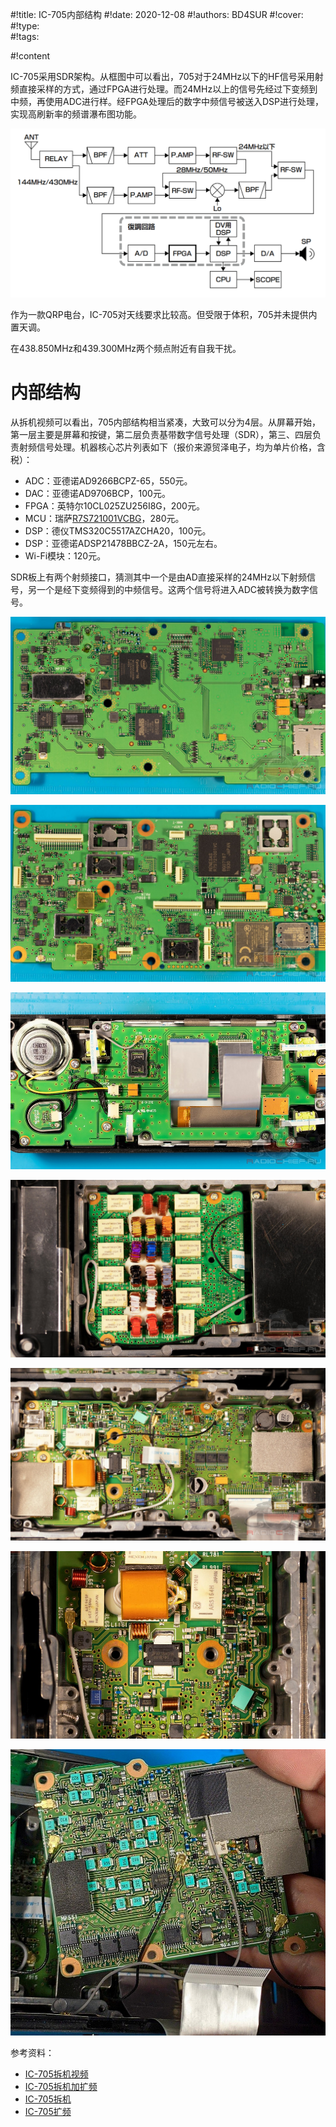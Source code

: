 #!title:    IC-705内部结构
#!date:     2020-12-08
#!authors:  BD4SUR
#!cover:    
#!type:     
#!tags:     

#!content

IC-705采用SDR架构。从框图中可以看出，705对于24MHz以下的HF信号采用射频直接采样的方式，通过FPGA进行处理。而24MHz以上的信号先经过下变频到中频，再使用ADC进行样。经FPGA处理后的数字中频信号被送入DSP进行处理，实现高刷新率的频谱瀑布图功能。

![IC-705接收机框图](image/G9/rigs/ic-705-diagram.png)

作为一款QRP电台，IC-705对天线要求比较高。但受限于体积，705并未提供内置天调。

在438.850MHz和439.300MHz两个频点附近有自我干扰。

# 内部结构

从拆机视频可以看出，705内部结构相当紧凑，大致可以分为4层。从屏幕开始，第一层主要是屏幕和按键，第二层负责基带数字信号处理（SDR），第三、四层负责射频信号处理。机器核心芯片列表如下（报价来源贸泽电子，均为单片价格，含税）：

- ADC：亚德诺AD9266BCPZ-65，550元。</li>
- DAC：亚德诺AD9706BCP，100元。</li>
- FPGA：英特尔10CL025ZU256I8G，200元。</li>
- MCU：瑞萨<a target="_blank" href="https://www.renesas.com/cn/zh/products/microcontrollers-microprocessors/rz/rza/rza1h/device/R7S721001VCBG.html">R7S721001VCBG</a>，280元。</li>
- DSP：德仪TMS320C5517AZCHA20，100元。</li>
- DSP：亚德诺ADSP21478BBCZ-2A，150元左右。</li>
- Wi-Fi模块：120元。</li>

SDR板上有两个射频接口，猜测其中一个是由AD直接采样的24MHz以下射频信号，另一个是经下变频得到的中频信号。这两个信号将进入ADC被转换为数字信号。

![ ](./image/G9/rigs/ic-705-main-1.jpg)

![ ](./image/G9/rigs/ic-705-main-2.jpg)

![ ](./image/G9/rigs/ic-705-panel.jpg)

![ ](./image/G9/rigs/ic-705-filters.jpg)

![ ](./image/G9/rigs/ic-705-rf-1.jpg)

![ ](./image/G9/rigs/ic-705-fet.jpg)

![ ](./image/G9/rigs/ic-705-rf-2.jpg)

参考资料：

- [IC-705拆机视频](https://www.youtube.com/watch?v=cbCrfFzmfTI)
- [IC-705拆机加扩频](http://radiochief.ru/kv-ukv/vnutri-transivera-icom-ic-705/)
- [IC-705拆机](https://radioaficion.com/cms/ic-705-teardown/)
- [IC-705扩频](https://radioaficion.com/cms/ic-705-mod/)
